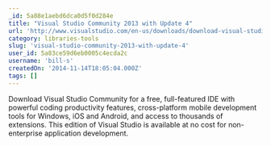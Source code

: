 ```yaml
---
_id: 5a88e1aebd6dca0d5f0d284e
title: "Visual Studio Community 2013 with Update 4"
url: 'http://www.visualstudio.com/en-us/downloads/download-visual-studio-vs'
category: libraries-tools
slug: 'visual-studio-community-2013-with-update-4'
user_id: 5a83ce59d6eb0005c4ecda2c
username: 'bill-s'
createdOn: '2014-11-14T18:05:04.000Z'
tags: []
---
```


Download Visual Studio Community for a free, full-featured IDE with powerful coding productivity features, cross-platform mobile development tools for Windows, iOS and Android, and access to thousands of extensions. This edition of Visual Studio is available at no cost for non-enterprise application development.
